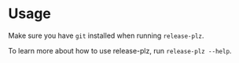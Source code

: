 # Usage

Make sure you have `git` installed when running `release-plz`.

To learn more about how to use release-plz, run `release-plz --help`.
